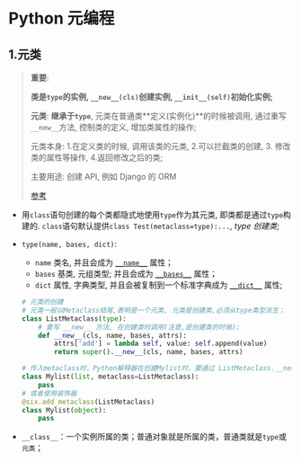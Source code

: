 # Python 元编程

## 1.元类

> **重要**:
>
> **类是`type`的实例, `__new__(cls)`创建实例, `__init__(self)`初始化实例;**
>
> **元类**: **继承于`type`**, 元类在普通类**定义(实例化)**的时候被调用, 通过重写`__new__`方法, 控制类的定义, 增加类属性的操作;
>
> 元类本身: 1.在定义类的时候, 调用该类的元类, 2.可以拦截类的创建, 3. 修改类的属性等操作, 4.返回修改之后的类;
>
> 主要用途: 创建 API, 例如 Django 的 ORM
>
> [参考](http://blog.jobbole.com/21351/)

- 用`class`语句创建的每个类都隐式地使用`type`作为其元类, 即类都是通过`type`构建的. `class`语句默认提供`class Test(metaclass=type):...`, _type 创建类_;
- `type(name, bases, dict)`:
  - `name` 类名, 并且会成为 [`__name__`](https://docs.python.org/zh-cn/3/library/stdtypes.html#definition.__name__) 属性；
  - `bases` 基类, 元组类型; 并且会成为 [`__bases__`](https://docs.python.org/zh-cn/3/library/stdtypes.html#class.__bases__) 属性；
  - `dict` 属性, 字典类型, 并且会被复制到一个标准字典成为 [`__dict__`](https://docs.python.org/zh-cn/3/library/stdtypes.html#object.__dict__) 属性;

  ```python
  # 元类的创建
  # 元类一般以Metaclass结尾,表明是一个元类, 元类是创建类,必须从type类型派生；
  class ListMetaclass(type):
      # 重写 __new__ 方法, 在创建类时调用(注意,是创建类的时候);
      def __new__(cls, name, bases, attrs):
          attrs['add'] = lambda self, value: self.append(value)
          return super().__new__(cls, name, bases, attrs)

  # 传入metaclass时，Python解释器在创建Mylist时，要通过 ListMetaclass.__new__()来创建
  class Mylist(list, metaclass=ListMetaclass):
      pass
  # 或者使用装饰器
  @six.add_metaclass(ListMetaclass)
  class Mylist(object):
      pass
  ```

* `__class__`：一个实例所属的类；普通对象就是所属的类，普通类就是`type`或`元类`；
